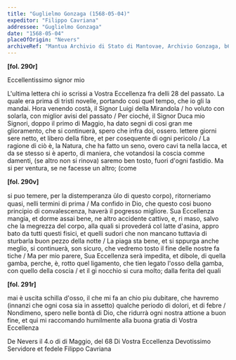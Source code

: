 ```yaml
---
title: "Guglielmo Gonzaga (1568-05-04)"
expeditor: "Filippo Cavriana"
addressee: "Guglielmo Gonzaga"
date: "1568-05-04"
placeOfOrigin: "Nevers"
archiveRef: "Mantua Archivio di Stato di Mantovae, Archivio Gonzaga, b654, fols. 290r-291r"
---
```



**[fol. 290r]**

Eccellentissimo signor  mio

L'ultima lettera  chi io scrissi a Vostra Eccellenza  fra delli 28 <span class="lb-marker"></span> del passato. La quale era prima di tristi <span class="lb-marker"></span> novelle, portando cosi quel tempo, che io <span class="lb-marker"></span> gli la mandai. Hora venendo costà, il <span class="lb-marker"></span> Signor  Luigi della Mirandola / ho voluto con <span class="lb-marker"></span> solarla, con  miglior avisi del passato / Per<span class="lb-marker"></span> cioché, il Signor  Duca mio Signori, doppo il primo <span class="lb-marker"></span> di Maggio, ha dato segni di cosi gran me<span class="lb-marker"></span> glioramento, che si continuerà, spero che <span class="lb-marker"></span> infra doi, ossero. lettere  giorni sere netto, et <span class="lb-marker"></span> libero della fibre, et per cosequente di ogni pericolo / La ragione di ciò è, la <span class="lb-marker"></span> Natura, che ha fatto un seno, overo cavi<span class="lb-marker"></span> ta nella lacca, et da se stesso si è aperto, <span class="lb-marker"></span> di maniera, che votandosi la coscia comme<span class="lb-marker"></span> damenti, (se altro non si rinova) saremo <span class="lb-marker"></span> ben tosto, fuori d'ogni fastidio. Ma si <span class="lb-marker"></span> per ventura, se ne facesse un altro; (come


**[fol. 290v]**

si puo temere, per la distemperanza <span class="unclear">u̍lo</span> di <span class="lb-marker"></span> questo corpo), ritorneriamo quasi, nelli termini <span class="lb-marker"></span> di prima / Ma confido in Dio, che questo <span class="lb-marker"></span> cosi buono  principio di convalescenza, haverà il <span class="lb-marker"></span> pogresso migliore. Sua Eccellenza  mangia, et dorme <span class="lb-marker"></span> assai bene, ne altro accidente cattivo, e, ri<span class="lb-marker"></span> maso, salvo che la megrezza del corpo, alla <span class="lb-marker"></span> quali si provederá col latte d'asina, appro<span class="lb-marker"></span> bato da tutti questi fisici, et quelli sudori <span class="lb-marker"></span> che non mancano tuttavia di sturbarla buon <span class="lb-marker"></span> pezzo della notte / La piaga sta bene, et <span class="lb-marker"></span> si sppurga anche meglio, si continuerà, son <span class="lb-marker"></span> sicuro, che vedremo tosto il fine delle nostre  fa<span class="lb-marker"></span> tiche / Ma per mio parere, Sua Eccellenza  serà <span class="lb-marker"></span> impedita, et dibole, di quella gamba, perche, è, <span class="lb-marker"></span> rotto quel ligamento, che tien legato l'osso <span class="lb-marker"></span> della gamba, con  quello della coscia / et il gi<span class="lb-marker"></span> nocchio si cura molto; dalla ferita del quali 


**[fol. 291r]**

mai è uscita schilla d'osso, il che mi fa an<span class="lb-marker"></span> chio piu dubitare, che havremo (innanzi  che <span class="lb-marker"></span> ogni cosa sia in assetto) qualche periodo di <span class="lb-marker"></span> dolori, et di febre / Nondimeno, spero <span class="lb-marker"></span> nelle bontà di Dio, che ridurrà ogni nostra <span class="lb-marker"></span> attione a buon fine, et qui mi raccomando <span class="lb-marker"></span> humilmente alla buona gratia  di Vostra Eccellenza 

De Nevers il 4.o di di Maggio, del 68<span class="lb-marker"></span> Di Vostra Eccellenza <span class="lb-marker"></span> Devotissimo  Servidore et <span class="lb-marker"></span> fedele <span class="lb-marker"></span> Filippo Cavriana


